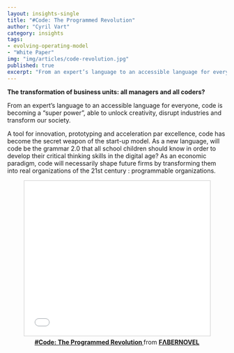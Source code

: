 ```yaml
---
layout: insights-single
title: "#Code: The Programmed Revolution"
author: "Cyril Vart"
category: insights
tags:
- evolving-operating-model
- "White Paper"
img: "img/articles/code-revolution.jpg"
published: true
excerpt: "From an expert’s language to an accessible language for everyone, code is becoming a “super power”, able to unlock creativity, disrupt industries and transform our society."
---
```


**The transformation of business units: all managers and all coders?**

From an expert’s language to an accessible language for everyone, code is becoming a “super power”, able to unlock creativity, disrupt industries and transform our society.

A tool for innovation, prototyping and acceleration par excellence, code has become the secret weapon of the start-up model. As a new language, will code be the grammar 2.0 that all school children should know in order to develop their critical thinking skills in the digital age? As an economic paradigm, code will necessarily shape future firms by transforming them into real organizations of the 21st century : programmable organizations.
 
<center>
<iframe src="//www.slideshare.net/slideshow/embed_code/35701063" width="427" height="356" frameborder="0" marginwidth="0" marginheight="0" scrolling="no" style="border:1px solid #CCC; border-width:1px; margin-bottom:5px; max-width: 100%;" allowfullscreen> </iframe> <div style="margin-bottom:5px"> <strong> <a href="https://www.slideshare.net/faberNovel/code-the-programmed-revolution" title="#Code: The Programmed Revolution " target="_blank">#Code: The Programmed Revolution </a> </strong> from <strong><a href="http://www.slideshare.net/faberNovel" target="_blank">FΛBERNOVEL</a></strong> </div>
</center> 
